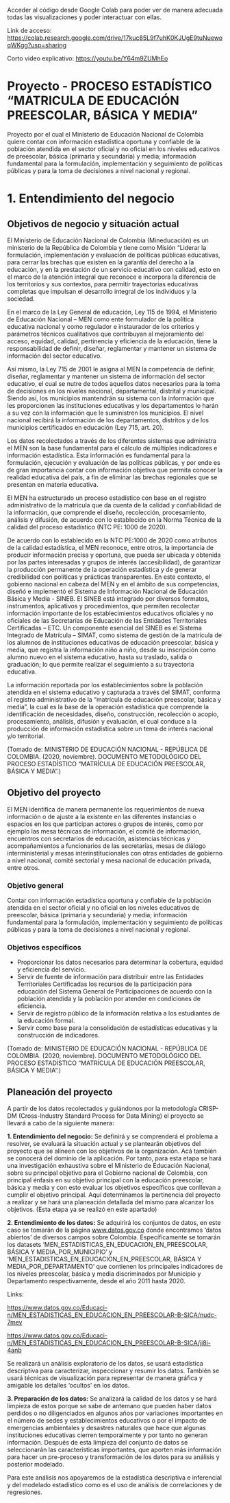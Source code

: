 Acceder al código desde Google Colab para poder ver de manera adecuada todas las visualizaciones y poder interactuar con ellas.

Link de acceso: https://colab.research.google.com/drive/17kuc85L9f7uhK0KJUgE9tuNuewoqWKgg?usp=sharing

Corto video explicativo: https://youtu.be/Y64m9ZUMhEo


# Proyecto - PROCESO ESTADÍSTICO “MATRICULA DE EDUCACIÓN PREESCOLAR, BÁSICA Y MEDIA”
Proyecto por el cual el Ministerio de Educación Nacional de Colombia quiere contar con información estadística oportuna y confiable de la población atendida en el sector oficial y no oficial en los niveles educativos de preescolar, básica (primaria y secundaria) y media; información fundamental para la formulación, implementación y seguimiento de políticas públicas y para la toma de decisiones a nivel nacional y regional.

# **1. Entendimiento del negocio**
## **Objetivos de negocio y situación actual**

El Ministerio de Educación Nacional de Colombia (Mineducación) es un ministerio de la República de Colombia y tiene como Misión “Liderar la formulación, implementación y evaluación de políticas públicas educativas, para cerrar las brechas que existen en la garantía del derecho a la educación, y en la prestación de un servicio educativo con calidad, esto en el marco de la atención integral que reconoce e incorpora la diferencia de los territorios y sus contextos, para permitir trayectorias educativas completas que impulsan el desarrollo integral de los individuos y la sociedad.

En el marco de la Ley General de educación, Ley 115 de 1994, el Ministerio de Educación Nacional – MEN como ente formulador de la política educativa nacional y como regulador e instaurador de los criterios y parámetros técnicos cualitativos que contribuyan al mejoramiento del acceso, equidad, calidad, pertinencia y eficiencia de la educación, tiene la responsabilidad de definir, diseñar, reglamentar y mantener un sistema de información del sector educativo.

Así mismo, la Ley 715 de 2001 le asigna al MEN la competencia de definir, diseñar, reglamentar y mantener un sistema de información del sector educativo, el cual se nutre de todos aquellos datos necesarios para la toma de decisiones en los niveles nacional, departamental, distrital y municipal. Siendo así, los municipios mantendrán su sistema con la información que les proporcionen las instituciones educativas y los departamentos lo harán a su vez con la información que le suministren los municipios. El nivel nacional recibirá la información de los departamentos, distritos y de los municipios certificados en educación (Ley 715, art. 20).

Los datos recolectados a través de los diferentes sistemas que administra el MEN son la base fundamental para el cálculo de múltiples indicadores e información estadística. Esta información es fundamental para la formulación, ejecución y evaluación de las políticas públicas, y por ende es de gran importancia contar con información objetiva que permita conocer la realidad educativa del país, a fin de eliminar las brechas regionales que se presentan en materia educativa.

El MEN ha estructurado un proceso estadístico con base en el registro administrativo de la matrícula que da cuenta de la calidad y confiabilidad de la información, que comprende el diseño, recolección, procesamiento, análisis y difusión, de acuerdo con lo establecido en la Norma Técnica de la calidad del proceso estadístico (NTC PE: 1000 de 2020).

De acuerdo con lo establecido en la NTC PE:1000 de 2020 como atributos de la calidad estadística, el MEN reconoce, entre otros, la importancia de producir información precisa y oportuna, que pueda ser ubicada y obtenida por las partes interesadas y grupos de interés (accesibilidad), de garantizar la producción permanente de la operación estadística y de generar credibilidad con políticas y prácticas transparentes.
En este contexto, el gobierno nacional en cabeza del MEN y en el ámbito de sus competencias, diseñó e implementó el Sistema de Información Nacional de Educación Básica y Media - SINEB. El SINEB está integrado por diversos formatos, instrumentos, aplicativos y procedimientos, que permiten recolectar información importante de los establecimientos educativos oficiales y no oficiales de las Secretarías de Educación de las Entidades Territoriales Certificadas – ETC. Un componente esencial del SINEB es el Sistema Integrado de Matrícula – SIMAT, como sistema de gestión de la matrícula de los alumnos de instituciones educativas de educación preescolar, básica y media, que registra la información niño a niño, desde su inscripción como alumno nuevo en el sistema educativo, hasta su traslado, salida o graduación; lo que permite realizar el seguimiento a su  trayectoria educativa.

La información reportada por los establecimientos sobre la población atendida en el sistema educativo y capturada a través del SIMAT, conforma el registro administrativo de la “matrícula de educación preescolar, básica y media”, la cual es la base de la operación estadística que comprende la identificación de necesidades, diseño, construcción, recolección o acopio, procesamiento, análisis, difusión y evaluación, el cual conduce a la producción de información estadística sobre un tema de interés nacional y/o territorial.

(Tomado de: MINISTERIO DE EDUCACIÓN NACIONAL - REPÚBLICA DE COLOMBIA. (2020, noviembre). DOCUMENTO METODOLÓGICO DEL PROCESO ESTADÍSTICO “MATRÍCULA DE EDUCACIÓN PREESCOLAR, BÁSICA Y MEDIA”.)

## **Objetivo del proyecto**

El MEN identifica de manera permanente los requerimientos de nueva información o de ajuste a la existente en las diferentes instancias o espacios en los que participan actores o grupos de interés, como por ejemplo las mesa técnicas de información, el comité de información, encuentros con secretarios de educación, asistencias técnicas y acompañamientos a funcionarios de las secretarías, mesas de diálogo interministerial y mesas interinstitucionales con otras entidades de gobierno a nivel nacional, comité sectorial y mesa nacional de educación privada, entre otros.

### **Objetivo general**

Contar con información estadística oportuna y confiable de la población atendida en el sector oficial y no oficial en los niveles educativos de preescolar, básica (primaria y secundaria) y media; información fundamental para la formulación, implementación y seguimiento de políticas públicas y para la toma de decisiones a nivel nacional y regional.

### **Objetivos específicos**

*   Proporcionar los datos necesarios para determinar la cobertura, equidad y eficiencia del servicio.
*   Servir de fuente de información para distribuir entre las Entidades Territoriales Certificadas los recursos de la participación para educación del Sistema General de Participaciones de acuerdo con la población atendida y la población por atender en condiciones de eficiencia.
*   Servir de registro público de la información relativa a los estudiantes de la educación formal.
*   Servir como base para la consolidación de estadísticas educativas y la construcción de indicadores.

(Tomado de: MINISTERIO DE EDUCACIÓN NACIONAL - REPÚBLICA DE COLOMBIA. (2020, noviembre). DOCUMENTO METODOLÓGICO DEL PROCESO ESTADÍSTICO “MATRÍCULA DE EDUCACIÓN PREESCOLAR, BÁSICA Y MEDIA”.)

## **Planeación del proyecto**

A partir de los datos recolectados y guiándonos por la metodología CRISP-DM (Cross-Industry Standard Process for Data Mining) el proyecto se llevará a cabo de la siguiente manera:


**1. Entendimiento del negocio:** Se definirá y se comprenderá el problema a resolver, se evaluará la situación actual y se plantearán objetivos del proyecto que se alineen con los objetivos de la organización. Acá también se conocerá del dominio de la aplicación. Por tanto, para esta etapa se hará una investigación exhaustiva sobre el Ministerio de Educación Nacional, sobre su principal objetivo para el Gobierno nacional de Colombia, con principal énfasis en su objetivo principal con la educación preescolar, básica y media y con esto evaluar los objetivos específicos que conllevan a cumplir el objetivo principal. Aquí determinamos la pertinencia del proyecto a realizar y se hará una planeación detallada del mismo para alcanzar los objetivos. (Esta etapa ya se realizó en este apartado)


**2. Entendimiento de los datos:** Se adquirirá los conjuntos de datos, en este caso se tomarán de la página www.datos.gov.co donde encontramos ‘datos abiertos’ de diversos campos sobre Colombia. Específicamente se tomarán los datasets ‘MEN_ESTADISTICAS_EN_EDUCACION_EN_PREESCOLAR, BÁSICA Y MEDIA_POR_MUNICIPIO’ y ‘MEN_ESTADISTICAS_EN_EDUCACION_EN_PREESCOLAR, BÁSICA Y MEDIA_POR_DEPARTAMENTO’ que contienen los principales indicadores de los niveles preescolar, básica y media discriminados por Municipio y Departamento respectivamente, desde el año 2011 hasta 2020. 

Links: 

https://www.datos.gov.co/Educaci-n/MEN_ESTADISTICAS_EN_EDUCACION_EN_PREESCOLAR-B-SICA/nudc-7mev

https://www.datos.gov.co/Educaci-n/MEN_ESTADISTICAS_EN_EDUCACION_EN_PREESCOLAR-B-SICA/ji8i-4anb

Se realizará un análisis exploratorio de los datos, se usará estadística descriptiva para caracterizar, inspeccionar y resumir los datos. También se usará técnicas de visualización para representar de manera gráfica y amigable los detalles ‘ocultos’ en los datos.


**3. Preparación de los datos:** Se analizará la calidad de los datos y se hará limpieza de estos porque se sabe de antemano que pueden haber datos perdidos o no diligenciados en algunos años por variaciones importantes en el número de sedes y establecimientos educativos o por el impacto de emergencias ambientales y desastres naturales que hace que algunas instituciones educativas cierren temporalmente y por tanto no generan información. 
Después de esta limpieza del conjunto de datos se seleccionarán las características importantes, que aporten más información para hacer un pre-proceso y transformación de los datos para su análisis y posterior modelado. 

Para este análisis nos apoyaremos de la estadística descriptiva e inferencial y del modelado estadístico como es el uso de análisis de correlaciones y de regresiones.
